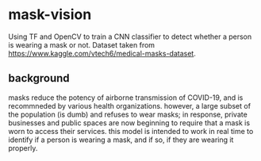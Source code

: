 # mask-vision
Using TF and OpenCV to train a CNN classifier to detect whether a person is wearing a mask or not. Dataset taken from https://www.kaggle.com/vtech6/medical-masks-dataset.

## background
masks reduce the potency of airborne transmission of COVID-19, and is recommneded by various health organizations. however, a large subset of the population (is dumb) and refuses to wear masks; in response, private businesses and public spaces are now beginning to require that a mask is worn to access their services. this model is intended to work in real time to identify if a person is wearing a mask, and if so, if they are wearing it properly.
